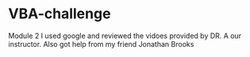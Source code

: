 # VBA-challenge
Module 2
I used google and reviewed the vidoes provided by DR. A our instructor.
Also got help from my friend Jonathan Brooks 
